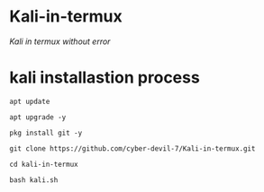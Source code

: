 # Kali-in-termux
_Kali in termux without error_

# kali installastion process

```
apt update

apt upgrade -y

pkg install git -y

git clone https://github.com/cyber-devil-7/Kali-in-termux.git

cd kali-in-termux

bash kali.sh
```

